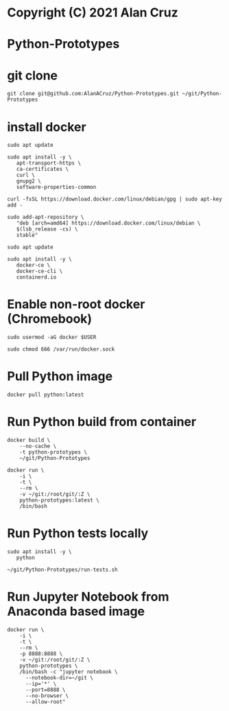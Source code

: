 # Copyright (C) 2021 Alan Cruz
# Python-Prototypes

# git clone
```
git clone git@github.com:AlanACruz/Python-Prototypes.git ~/git/Python-Prototypes
```

# install docker
```
sudo apt update

sudo apt install -y \
   apt-transport-https \
   ca-certificates \
   curl \
   gnupg2 \
   software-properties-common

curl -fsSL https://download.docker.com/linux/debian/gpg | sudo apt-key add -

sudo add-apt-repository \
   "deb [arch=amd64] https://download.docker.com/linux/debian \
   $(lsb_release -cs) \
   stable"
   
sudo apt update

sudo apt install -y \
   docker-ce \
   docker-ce-cli \
   containerd.io
```

# Enable non-root docker (Chromebook)
```
sudo usermod -aG docker $USER

sudo chmod 666 /var/run/docker.sock
```

# Pull Python image
```
docker pull python:latest
```

# Run Python build from container
```
docker build \
    --no-cache \
    -t python-prototypes \
    ~/git/Python-Prototypes

docker run \
    -i \
    -t \
    --rm \
    -v ~/git:/root/git/:Z \
    python-prototypes:latest \
    /bin/bash
```

# Run Python tests locally
```
sudo apt install -y \
   python

~/git/Python-Prototypes/run-tests.sh
```

# Run Jupyter Notebook from Anaconda based image
```
docker run \
    -i \
    -t \
    --rm \
    -p 8888:8888 \
    -v ~/git:/root/git/:Z \
    python-prototypes \
    /bin/bash -c "jupyter notebook \
      --notebook-dir=~/git \
      --ip='*' \
      --port=8888 \
      --no-browser \
      --allow-root"
```
